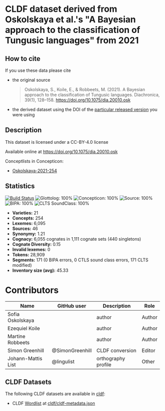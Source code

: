 # CLDF dataset derived from Oskolskaya et al.'s "A Bayesian approach to the classification of Tungusic languages" from 2021

## How to cite

If you use these data please cite
- the original source
  > Oskolskaya, S., Koile, E., & Robbeets, M. (2021). A Bayesian approach to the classification of Tungusic languages. Diachronica, 39(1), 128–158. https://doi.org/10.1075/dia.20010.osk
- the derived dataset using the DOI of the [particular released version](../../releases/) you were using

## Description


This dataset is licensed under a CC-BY-4.0 license

Available online at https://doi.org/10.1075/dia.20010.osk


Conceptlists in Concepticon:
- [Oskolskaya-2021-254](https://concepticon.clld.org/contributions/Oskolskaya-2021-254)
## Statistics


[![Build Status](https://travis-ci.org/lexibank/oskolskayatungusic.svg?branch=master)](https://travis-ci.org/lexibank/oskolskayatungusic)
![Glottolog: 100%](https://img.shields.io/badge/Glottolog-100%25-brightgreen.svg "Glottolog: 100%")
![Concepticon: 100%](https://img.shields.io/badge/Concepticon-100%25-brightgreen.svg "Concepticon: 100%")
![Source: 100%](https://img.shields.io/badge/Source-100%25-brightgreen.svg "Source: 100%")
![BIPA: 100%](https://img.shields.io/badge/BIPA-100%25-brightgreen.svg "BIPA: 100%")
![CLTS SoundClass: 100%](https://img.shields.io/badge/CLTS%20SoundClass-100%25-brightgreen.svg "CLTS SoundClass: 100%")

- **Varieties:** 21
- **Concepts:** 254
- **Lexemes:** 6,095
- **Sources:** 46
- **Synonymy:** 1.21
- **Cognacy:** 6,055 cognates in 1,111 cognate sets (440 singletons)
- **Cognate Diversity:** 0.15
- **Invalid lexemes:** 0
- **Tokens:** 28,909
- **Segments:** 171 (0 BIPA errors, 0 CTLS sound class errors, 171 CLTS modified)
- **Inventory size (avg):** 45.33

# Contributors

Name               | GitHub user     | Description | Role
---                | ---             | --- | ---
Sofia Oskolskaya   |                 | author | Author
Ezequiel Koile     |                 | author | Author
Martine Robbeets   |                 | author | Author
Simon Greenhill    | @SimonGreenhill | CLDF conversion | Editor
Johann-Mattis List | @lingulist      | orthography profile | Other




## CLDF Datasets

The following CLDF datasets are available in [cldf](cldf):

- CLDF [Wordlist](https://github.com/cldf/cldf/tree/master/modules/Wordlist) at [cldf/cldf-metadata.json](cldf/cldf-metadata.json)